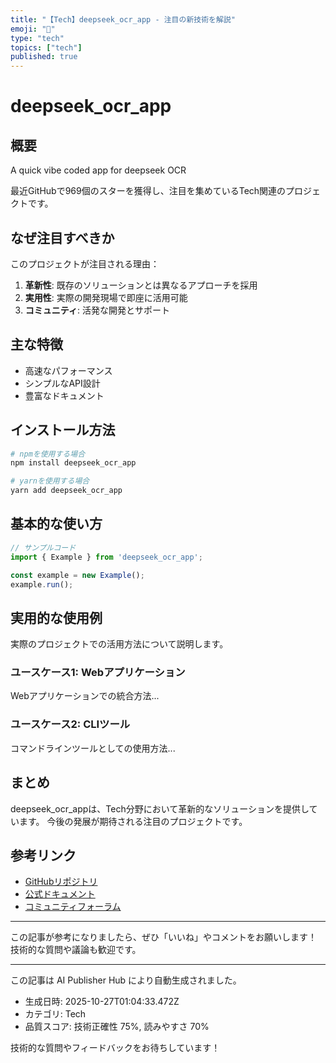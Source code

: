 ```yaml
---
title: "【Tech】deepseek_ocr_app - 注目の新技術を解説"
emoji: "📱"
type: "tech"
topics: ["tech"]
published: true
---
```


# deepseek_ocr_app

## 概要

A quick vibe coded app for deepseek OCR

最近GitHubで969個のスターを獲得し、注目を集めているTech関連のプロジェクトです。

## なぜ注目すべきか

このプロジェクトが注目される理由：

1. **革新性**: 既存のソリューションとは異なるアプローチを採用
2. **実用性**: 実際の開発現場で即座に活用可能
3. **コミュニティ**: 活発な開発とサポート

## 主な特徴

- 高速なパフォーマンス
- シンプルなAPI設計
- 豊富なドキュメント

## インストール方法

```bash
# npmを使用する場合
npm install deepseek_ocr_app

# yarnを使用する場合
yarn add deepseek_ocr_app
```

## 基本的な使い方

```javascript
// サンプルコード
import { Example } from 'deepseek_ocr_app';

const example = new Example();
example.run();
```

## 実用的な使用例

実際のプロジェクトでの活用方法について説明します。

### ユースケース1: Webアプリケーション

Webアプリケーションでの統合方法...

### ユースケース2: CLIツール

コマンドラインツールとしての使用方法...

## まとめ

deepseek_ocr_appは、Tech分野において革新的なソリューションを提供しています。
今後の発展が期待される注目のプロジェクトです。

## 参考リンク

- [GitHubリポジトリ](https://github.com/rdumasia303/deepseek_ocr_app)
- [公式ドキュメント](https://github.com/rdumasia303/deepseek_ocr_app#readme)
- [コミュニティフォーラム](https://github.com/rdumasia303/deepseek_ocr_app/discussions)

---

この記事が参考になりましたら、ぜひ「いいね」やコメントをお願いします！
技術的な質問や議論も歓迎です。

---

この記事は AI Publisher Hub により自動生成されました。
- 生成日時: 2025-10-27T01:04:33.472Z
- カテゴリ: Tech
- 品質スコア: 技術正確性 75%, 読みやすさ 70%

技術的な質問やフィードバックをお待ちしています！